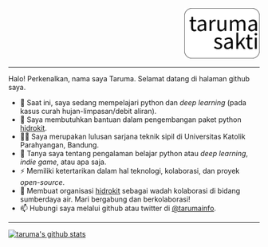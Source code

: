 <div align="right">
  <img src="https://github.com/taruma/taruma/raw/master/logo.png" width="30%"/>
</div>

<hr>

Halo! Perkenalkan, nama saya Taruma. Selamat datang di halaman github saya. 

- 🌱 Saat ini, saya sedang mempelajari python dan _deep learning_ (pada kasus curah hujan-limpasan/debit aliran).
- 🤔 Saya membutuhkan bantuan dalam pengembangan paket python [hidrokit](//github.com/hidrokit/hidrokit).
- 👨‍🎓 Saya merupakan lulusan sarjana teknik sipil di Universitas Katolik Parahyangan, Bandung.
- 💬 Tanya saya tentang pengalaman belajar python atau _deep learning_, _indie game_, atau apa saja.
- ⚡ Memiliki ketertarikan dalam hal teknologi, kolaborasi, dan proyek _open-source_. 
- 👯 Membuat organisasi [hidrokit](//github.com/hidrokit) sebagai wadah kolaborasi di bidang sumberdaya air. Mari bergabung dan berkolaborasi!
- 📫 Hubungi saya melalui github atau twitter di [@tarumainfo](//twitter.com/tarumainfo). 

<hr>

[![taruma's github stats](https://github-readme-stats.vercel.app/api?username=taruma&show_icons=true&layout=compact&hide_title=true)](#)
